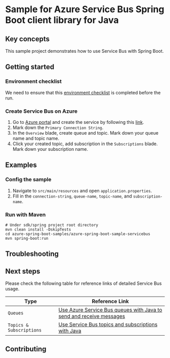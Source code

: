 # Sample for Azure Service Bus Spring Boot client library for Java

## Key concepts
This sample project demonstrates how to use Service Bus with Spring Boot. 

## Getting started

### Environment checklist
We need to ensure that this [environment checklist][ready-to-run-checklist] is completed before the run.

### Create Service Bus on Azure
1. Go to [Azure portal](https://portal.azure.com/) and create the service by following this [link](https://docs.microsoft.com/azure/service-bus-messaging/service-bus-create-namespace-portal). 
2. Mark down the `Primary Connection String`.
3. In the `Overview` blade, create queue and topic. Mark down your queue name and topic name. 
4. Click your created topic, add subscription in the `Subscriptions` blade. Mark down your subscription name.

## Examples                                           
### Config the sample

1. Navigate to `src/main/resources` and open `application.properties`.
2. Fill in the `connection-string`, `queue-name`, `topic-name`, and `subscription-name`. 

### Run with Maven

```
# Under sdk/spring project root directory
mvn clean install -DskipTests
cd azure-spring-boot-samples/azure-spring-boot-sample-servicebus
mvn spring-boot:run
```

## Troubleshooting
## Next steps
Please check the following table for reference links of detailed Service Bus usage. 

Type | Reference Link
--- | ---
`Queues` | [Use Azure Service Bus queues with Java to send and receive messages](https://docs.microsoft.com/azure/service-bus-messaging/service-bus-java-how-to-use-queues)
`Topics & Subscriptions` | [Use Service Bus topics and subscriptions with Java](https://docs.microsoft.com/azure/service-bus-messaging/service-bus-java-how-to-use-topics-subscriptions)

## Contributing

<!-- LINKS -->
[jdk_link]: https://docs.microsoft.com/java/azure/jdk/?view=azure-java-stable
[ready-to-run-checklist]: https://github.com/Azure/azure-sdk-for-java/blob/master/sdk/spring/azure-spring-boot-samples/README.md#ready-to-run-checklist